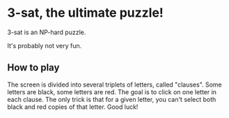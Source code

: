 # 3-sat, the ultimate puzzle!

3-sat is an NP-hard puzzle.

It's probably not very fun.

## How to play

The screen is divided into several triplets of letters, called "clauses".  Some letters are black, some letters are red.  The goal is to click on one letter in each clause.  The only trick is that for a given letter, you can't select both black and red copies of that letter.  Good luck!

